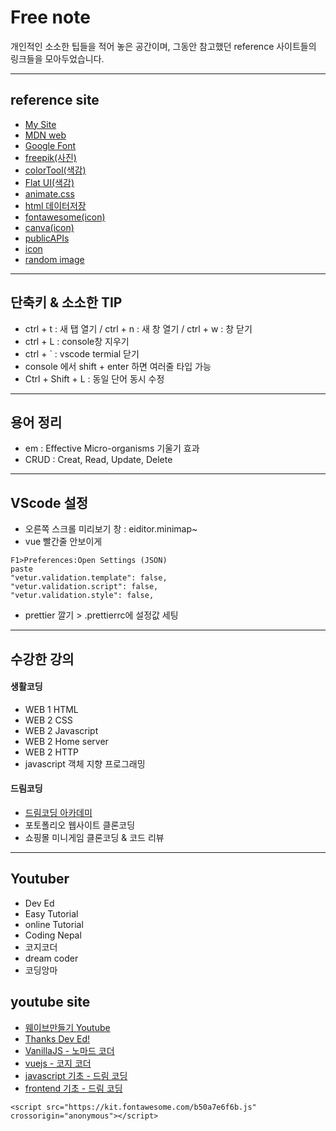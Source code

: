 # Free note

개인적인 소소한 팁들을 적어 놓은 공간이며,
그동안 참고했던 reference 사이트들의 링크들을 모아두었습니다.

<hr>

## reference site

- [My Site](https://jh8057.github.io/zzemal/)
- [MDN web](https://developer.mozilla.org/ko/docs/Learn/HTML/Introduction_to_HTML/Getting_started)
- [Google Font](https://fonts.google.com/specimen/Hachi+Maru+Pop?selection.family=Hachi+Maru+Pop&sidebar.open=true#standard-styles)
- [freepik(사진)](https://www.freepik.com/vectors)
- [colorTool(색감)](https://material.io/resources/color/#!/?view.left=0&view.right=0)
- [Flat UI(색감)](https://flatuicolors.com/)
- [animate.css](https://animate.style/)
- [html 데이터저장](https://www.zerocho.com/category/HTML&DOM/post/5a76d1eaabd090001b981ba6)
- [fontawesome(icon)](https://fontawesome.com/icons/bars?style=solid)
- [canva(icon)](https://www.canva.com/)
- [publicAPIs](https://github.com/public-apis/public-apis)
- [icon](https://www.canva.com/)
- [random image](https://picsum.photos/)

<!-- html에 링크하나를 첨부해줘야된다. -->
<hr>

## 단축키 & 소소한 TIP

- ctrl + t : 새 탭 열기 / ctrl + n : 새 창 열기 / ctrl + w : 창 닫기
- ctrl + L : console창 지우기
- ctrl + ` : vscode termial 닫기
- console 에서 shift + enter 하면 여러줄 타입 가능
- Ctrl + Shift + L : 동일 단어 동시 수정

<hr>

## 용어 정리

- em : Effective Micro-organisms 기울기 효과
- CRUD : Creat, Read, Update, Delete

<hr>

## VScode 설정

- 오른쪽 스크롤 미리보기 창 : eiditor.minimap~
- vue 빨간줄 안보이게

```
F1>Preferences:Open Settings (JSON)
paste
"vetur.validation.template": false,
"vetur.validation.script": false,
"vetur.validation.style": false,
```

- prettier 깔기 > .prettierrc에 설정값 세팅
<hr>

## 수강한 강의

#### 생활코딩

- WEB 1 HTML
- WEB 2 CSS
- WEB 2 Javascript
- WEB 2 Home server
- WEB 2 HTTP
- javascript 객체 지향 프로그래밍

#### 드림코딩

- [드림코딩 아카데미](https://academy.dream-coding.com/)
- 포토폴리오 웹사이트 클론코딩
- 쇼핑몰 미니게임 클론코딩 & 코드 리뷰
<hr>

## Youtuber

- Dev Ed
- Easy Tutorial
- online Tutorial
- Coding Nepal
- 코지코더
- dream coder
- 코딩앙마

## youtube site

- [웨이브만들기 Youtube](https://www.youtube.com/watch?v=LLfhY4eVwDY)
- [Thanks Dev Ed!](https://www.youtube.com/channel/UClb90NQQcskPUGDIXsQEz5Q)
- [VanillaJS - 노마드 코더](https://www.youtube.com/watch?v=VBmQUMUGznU&list=PLLUCyU7SBaR7tOMe-ySJ5Uu1UlEBznxTr&index=16)
- [vuejs - 코지 코더](https://www.youtube.com/watch?v=gZBKGn0wQXU&list=PLB7CpjPWqHOtYP7P_0Ls9XNed0NLvmkAh)
- [javascript 기초 - 드림 코딩](https://www.youtube.com/playlist?list=PLv2d7VI9OotTVOL4QmPfvJWPJvkmv6h-2)
- [frontend 기초 - 드림 코딩](https://www.youtube.com/watch?v=NeEaTeYcFhE&list=PLv2d7VI9OotQ1F92Jp9Ce7ovHEsuRQB3Y&index=1)

```
<script src="https://kit.fontawesome.com/b50a7e6f6b.js" crossorigin="anonymous"></script>
```
